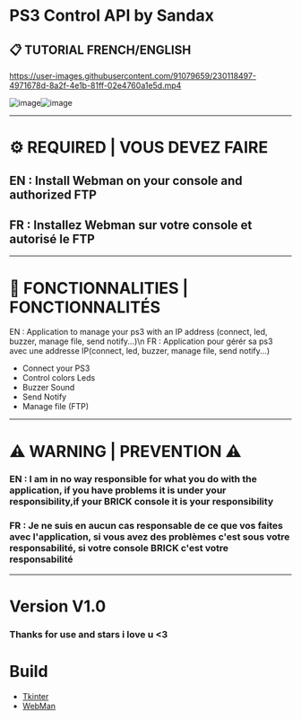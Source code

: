 # __**PS3 Control API by Sandax**__
## 📋 TUTORIAL FRENCH/ENGLISH 
https://user-images.githubusercontent.com/91079659/230118497-4971678d-8a2f-4e1b-81ff-02e4760a1e5d.mp4

![image](https://user-images.githubusercontent.com/91079659/230124262-99b7ae15-51e7-4406-8b5a-541508bcda57.png)![image](https://user-images.githubusercontent.com/91079659/230124509-11cffacb-a577-40b4-927f-f7eae8251223.png)

______________________________________________________________

# ⚙ REQUIRED | VOUS DEVEZ FAIRE

## EN : Install Webman on your console and authorized FTP
## FR : Installez Webman sur votre console et autorisé le FTP

______________________________________________________________

# 📡 FONCTIONNALITIES | FONCTIONNALITÉS

EN : Application to manage your ps3 with an IP address (connect, led, buzzer, manage file, send notify...)\n
FR : Application pour gérér sa ps3 avec une addresse IP(connect, led, buzzer, manage file, send notify...)

- Connect your PS3
- Control colors Leds
- Buzzer Sound
- Send Notify
- Manage file (FTP)

______________________________________________________________

# ⚠ WARNING | PREVENTION ⚠
### EN : I am in no way responsible for what you do with the application, if you have problems it is under your responsibility,if your BRICK console it is your responsibility

### FR : Je ne suis en aucun cas responsable de ce que vos faites avec l'application, si vous avez des problèmes c'est sous votre responsabilité, si votre console BRICK c'est votre responsabilité

______________________________________________________________

# Version V1.0

### Thanks for use and stars i love u <3

# __Build__
* [Tkinter](https://docs.python.org/fr/3/library/tkinter.html)
* [WebMan](https://github.com/aldostools/webMAN-MOD)


